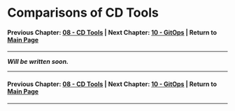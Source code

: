 # Comparisons of CD Tools

#### Previous Chapter: [08 - CD Tools](ch08-cd-tools.md) | Next Chapter: [10 - GitOps](ch10-gitops.md) | Return to [Main Page](README.md)
---

***Will be written soon.***

---
#### Previous Chapter: [08 - CD Tools](ch08-cd-tools.md) | Next Chapter: [10 - GitOps](ch10-gitops.md) | Return to [Main Page](README.md)
---
